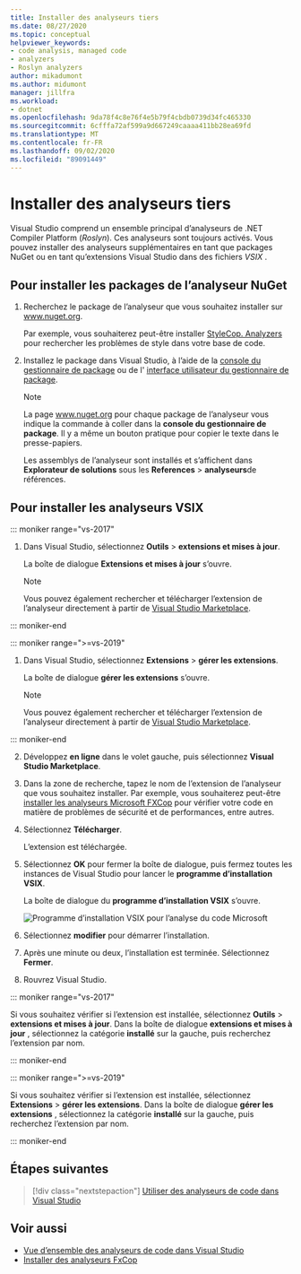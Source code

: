 ```yaml
---
title: Installer des analyseurs tiers
ms.date: 08/27/2020
ms.topic: conceptual
helpviewer_keywords:
- code analysis, managed code
- analyzers
- Roslyn analyzers
author: mikadumont
ms.author: midumont
manager: jillfra
ms.workload:
- dotnet
ms.openlocfilehash: 9da78f4c8e76f4e5b79f4cbdb0739d34fc465330
ms.sourcegitcommit: 6cfffa72af599a9d667249caaaa411bb28ea69fd
ms.translationtype: MT
ms.contentlocale: fr-FR
ms.lasthandoff: 09/02/2020
ms.locfileid: "89091449"
---
```

# <a name="install-third-party-analyzers"></a>Installer des analyseurs tiers

Visual Studio comprend un ensemble principal d’analyseurs de .NET Compiler Platform (*Roslyn*). Ces analyseurs sont toujours activés. Vous pouvez installer des analyseurs supplémentaires en tant que packages NuGet ou en tant qu’extensions Visual Studio dans des fichiers *VSIX* .

## <a name="to-install-nuget-analyzer-packages"></a>Pour installer les packages de l’analyseur NuGet

1. Recherchez le package de l’analyseur que vous souhaitez installer sur www.nuget.org.

   Par exemple, vous souhaiterez peut-être installer [StyleCop. Analyzers](https://www.nuget.org/packages/stylecop.analyzers/) pour rechercher les problèmes de style dans votre base de code.

2. Installez le package dans Visual Studio, à l’aide de la [console du gestionnaire de package](/nuget/quickstart/install-and-use-a-package-in-visual-studio#package-manager-console) ou de l' [interface utilisateur du gestionnaire de package](/nuget/quickstart/install-and-use-a-package-in-visual-studio#package-manager-console).

   > [!NOTE]
   > La page www.nuget.org pour chaque package de l’analyseur vous indique la commande à coller dans la **console du gestionnaire de package**. Il y a même un bouton pratique pour copier le texte dans le presse-papiers.

   Les assemblys de l’analyseur sont installés et s’affichent dans **Explorateur de solutions** sous les **References**  >  **analyseurs**de références.

## <a name="to-install-vsix-analyzers"></a>Pour installer les analyseurs VSIX

::: moniker range="vs-2017"

1. Dans Visual Studio, sélectionnez **Outils** > **extensions et mises à jour**.

   La boîte de dialogue **Extensions et mises à jour** s’ouvre.

   > [!NOTE]
   > Vous pouvez également rechercher et télécharger l’extension de l’analyseur directement à partir de [Visual Studio Marketplace](https://marketplace.visualstudio.com).

::: moniker-end

::: moniker range=">=vs-2019"

1. Dans Visual Studio, sélectionnez **Extensions** > **gérer les extensions**.

   La boîte de dialogue **gérer les extensions** s’ouvre.

   > [!NOTE]
   > Vous pouvez également rechercher et télécharger l’extension de l’analyseur directement à partir de [Visual Studio Marketplace](https://marketplace.visualstudio.com).

::: moniker-end

2. Développez **en ligne** dans le volet gauche, puis sélectionnez **Visual Studio Marketplace**.

3. Dans la zone de recherche, tapez le nom de l’extension de l’analyseur que vous souhaitez installer. Par exemple, vous souhaiterez peut-être [installer les analyseurs Microsoft FXCop](install-fxcop-analyzers.md#vsix) pour vérifier votre code en matière de problèmes de sécurité et de performances, entre autres.

4. Sélectionnez **Télécharger**.

   L’extension est téléchargée.

5. Sélectionnez **OK** pour fermer la boîte de dialogue, puis fermez toutes les instances de Visual Studio pour lancer le **programme d’installation VSIX**.

   La boîte de dialogue du **programme d’installation VSIX** s’ouvre.

   ![Programme d’installation VSIX pour l’analyse du code Microsoft](media/vsix-installer-code-analysis.png)

6. Sélectionnez **modifier** pour démarrer l’installation.

7. Après une minute ou deux, l’installation est terminée. Sélectionnez **Fermer**.

8. Rouvrez Visual Studio.

::: moniker range="vs-2017"

Si vous souhaitez vérifier si l’extension est installée, sélectionnez **Outils**  >  **extensions et mises à jour**. Dans la boîte de dialogue **extensions et mises à jour** , sélectionnez la catégorie **installé** sur la gauche, puis recherchez l’extension par nom.

::: moniker-end

::: moniker range=">=vs-2019"

Si vous souhaitez vérifier si l’extension est installée, sélectionnez **Extensions**  >  **gérer les extensions**. Dans la boîte de dialogue **gérer les extensions** , sélectionnez la catégorie **installé** sur la gauche, puis recherchez l’extension par nom.

::: moniker-end

## <a name="next-steps"></a>Étapes suivantes

> [!div class="nextstepaction"]
> [Utiliser des analyseurs de code dans Visual Studio](../code-quality/use-roslyn-analyzers.md)

## <a name="see-also"></a>Voir aussi

- [Vue d’ensemble des analyseurs de code dans Visual Studio](../code-quality/roslyn-analyzers-overview.md)
- [Installer des analyseurs FxCop](../code-quality/install-fxcop-analyzers.md)
